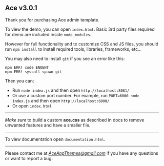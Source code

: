 Ace v3.0.1
---

Thank you for purchasing Ace admin template.  

To view the demo, you can open `index.html`. Basic 3rd party files required for demo are included inside `node_modules`.  

However for full functionality and to customize CSS and JS files, you should run `npm install` to install required tools, libraries, frameworks, etc...  

You may also need to install `git` if you see an error like this:  
```
npm ERR! code ENOENT
npm ERR! syscall spawn git
```


Then you can:  
- Run `node index.js` and then open `http://localhost:8081/`
- Or use a custom port number. For example, run `PORT=6000 node index.js` and then open `http://localhost:6000/`
- Or open `index.html`

---

*Make sure* to build a custom **ace.css** as described in docs to remove unwanted features and have a smaller file.

---

To view documentation open `documentation.html`.

---

Please contact me at *AceAppThemes@gmail.com* if you have any questions or want to report a bug.